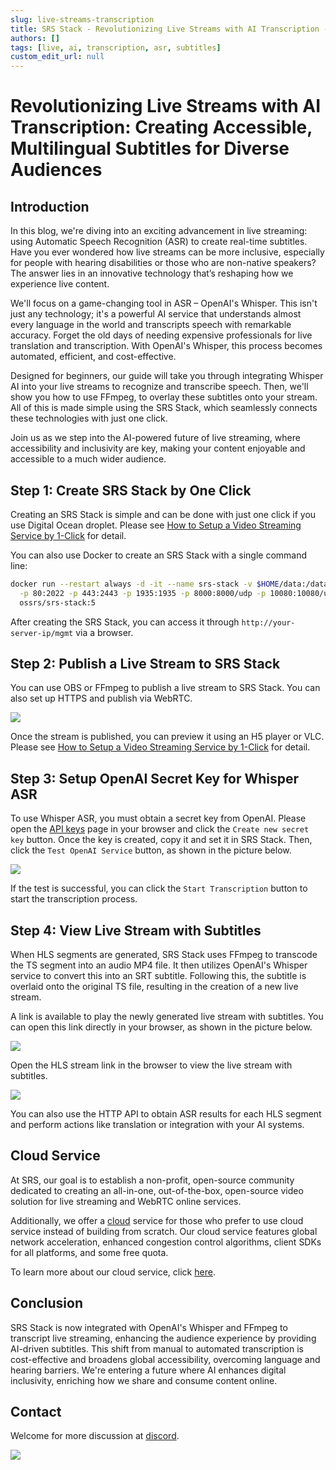 ```yaml
---
slug: live-streams-transcription
title: SRS Stack - Revolutionizing Live Streams with AI Transcription - Creating Accessible, Multilingual Subtitles for Diverse Audiences
authors: []
tags: [live, ai, transcription, asr, subtitles]
custom_edit_url: null
---
```


# Revolutionizing Live Streams with AI Transcription: Creating Accessible, Multilingual Subtitles for Diverse Audiences

## Introduction

In this blog, we're diving into an exciting advancement in live streaming: using Automatic Speech 
Recognition (ASR) to create real-time subtitles. Have you ever wondered how live streams can be more 
inclusive, especially for people with hearing disabilities or those who are non-native speakers? 
The answer lies in an innovative technology that’s reshaping how we experience live content.

<!--truncate-->

We'll focus on a game-changing tool in ASR – OpenAI's Whisper. This isn't just any technology; it's 
a powerful AI service that understands almost every language in the world and transcripts speech 
with remarkable accuracy. Forget the old days of needing expensive professionals for live translation 
and transcription. With OpenAI's Whisper, this process becomes automated, efficient, and cost-effective.

Designed for beginners, our guide will take you through integrating Whisper AI into your live streams 
to recognize and transcribe speech. Then, we'll show you how to use FFmpeg, to overlay these subtitles 
onto your stream. All of this is made simple using the SRS Stack, which seamlessly connects these 
technologies with just one click.

Join us as we step into the AI-powered future of live streaming, where accessibility and inclusivity 
are key, making your content enjoyable and accessible to a much wider audience.

## Step 1: Create SRS Stack by One Click

Creating an SRS Stack is simple and can be done with just one click if you use Digital Ocean droplet.
Please see [How to Setup a Video Streaming Service by 1-Click](./2022-04-09-SRS-Stack-Tutorial.md) for detail.

You can also use Docker to create an SRS Stack with a single command line:

```bash
docker run --restart always -d -it --name srs-stack -v $HOME/data:/data \
  -p 80:2022 -p 443:2443 -p 1935:1935 -p 8000:8000/udp -p 10080:10080/udp \
  ossrs/srs-stack:5
```

After creating the SRS Stack, you can access it through `http://your-server-ip/mgmt` via a browser.

## Step 2: Publish a Live Stream to SRS Stack

You can use OBS or FFmpeg to publish a live stream to SRS Stack. You can also set up HTTPS and publish via WebRTC.

![](/img/blog-2023-11-28-01.png)

Once the stream is published, you can preview it using an H5 player or VLC.
Please see [How to Setup a Video Streaming Service by 1-Click](./2022-04-09-SRS-Stack-Tutorial.md) for detail.

## Step 3: Setup OpenAI Secret Key for Whisper ASR

To use Whisper ASR, you must obtain a secret key from OpenAI. Please open the [API keys](https://platform.openai.com/api-keys) 
page in your browser and click the `Create new secret key` button. Once the key is created, copy it and set it in SRS Stack. 
Then, click the `Test OpenAI Service` button, as shown in the picture below.

![](/img/blog-2023-11-28-03.png)

If the test is successful, you can click the `Start Transcription` button to start the transcription process.

## Step 4: View Live Stream with Subtitles

When HLS segments are generated, SRS Stack uses FFmpeg to transcode the TS segment into an audio MP4 file. 
It then utilizes OpenAI's Whisper service to convert this into an SRT subtitle. Following this, the subtitle 
is overlaid onto the original TS file, resulting in the creation of a new live stream.

A link is available to play the newly generated live stream with subtitles. You can open this link directly 
in your browser, as shown in the picture below.

![](/img/blog-2023-11-28-05.png)

Open the HLS stream link in the browser to view the live stream with subtitles.

![](/img/blog-2023-11-28-07.png)

You can also use the HTTP API to obtain ASR results for each HLS segment and perform actions like translation 
or integration with your AI systems.

## Cloud Service

At SRS, our goal is to establish a non-profit, open-source community dedicated to creating an all-in-one,
out-of-the-box, open-source video solution for live streaming and WebRTC online services.

Additionally, we offer a [cloud](/cloud) service for those who prefer to use cloud service instead of building from
scratch. Our cloud service features global network acceleration, enhanced congestion control algorithms,
client SDKs for all platforms, and some free quota.

To learn more about our cloud service, click [here](/cloud).

## Conclusion

SRS Stack is now integrated with OpenAI's Whisper and FFmpeg to transcript live streaming, enhancing the 
audience experience by providing AI-driven subtitles. This shift from manual to automated transcription is 
cost-effective and broadens global accessibility, overcoming language and hearing barriers. We're entering 
a future where AI enhances digital inclusivity, enriching how we share and consume content online.

## Contact

Welcome for more discussion at [discord](https://discord.gg/bQUPDRqy79).

![](https://ossrs.io/gif/v1/sls.gif?site=ossrs.io&path=/lts/blog-en/23-11-28-SRS-Stack-Live-Streams-Transcription)
